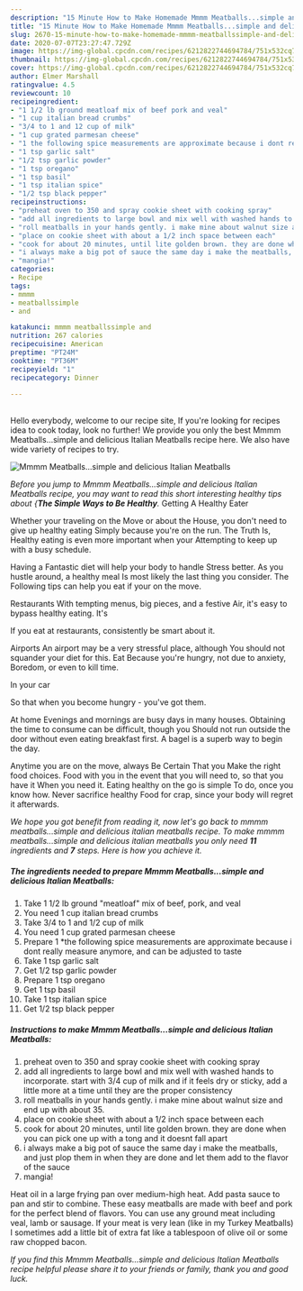 ```yaml
---
description: "15 Minute How to Make Homemade Mmmm Meatballs...simple and delicious Italian Meatballs"
title: "15 Minute How to Make Homemade Mmmm Meatballs...simple and delicious Italian Meatballs"
slug: 2670-15-minute-how-to-make-homemade-mmmm-meatballssimple-and-delicious-italian-meatballs
date: 2020-07-07T23:27:47.729Z
image: https://img-global.cpcdn.com/recipes/6212822744694784/751x532cq70/mmmm-meatballssimple-and-delicious-italian-meatballs-recipe-main-photo.jpg
thumbnail: https://img-global.cpcdn.com/recipes/6212822744694784/751x532cq70/mmmm-meatballssimple-and-delicious-italian-meatballs-recipe-main-photo.jpg
cover: https://img-global.cpcdn.com/recipes/6212822744694784/751x532cq70/mmmm-meatballssimple-and-delicious-italian-meatballs-recipe-main-photo.jpg
author: Elmer Marshall
ratingvalue: 4.5
reviewcount: 10
recipeingredient:
- "1 1/2 lb ground meatloaf mix of beef pork and veal"
- "1 cup italian bread crumbs"
- "3/4 to 1 and 12 cup of milk"
- "1 cup grated parmesan cheese"
- "1 the following spice measurements are approximate because i dont really measure anymore and can be adjusted to taste"
- "1 tsp garlic salt"
- "1/2 tsp garlic powder"
- "1 tsp oregano"
- "1 tsp basil"
- "1 tsp italian spice"
- "1/2 tsp black pepper"
recipeinstructions:
- "preheat oven to 350 and spray cookie sheet with cooking spray"
- "add all ingredients to large bowl and mix well with washed hands to incorporate. start with 3/4 cup of milk and if it feels dry or sticky, add a  little  more at a time until they are the proper consistency"
- "roll meatballs in your hands gently. i make mine about walnut size and end up with about 35."
- "place on cookie sheet with about a 1/2 inch space between each"
- "cook for about 20 minutes, until lite golden brown. they are done when you can pick one up with a tong and it doesnt fall apart"
- "i always make a big pot of sauce the same day i make the meatballs, and just plop them in when they are done and let them add to the flavor of the sauce"
- "mangia!"
categories:
- Recipe
tags:
- mmmm
- meatballssimple
- and

katakunci: mmmm meatballssimple and 
nutrition: 267 calories
recipecuisine: American
preptime: "PT24M"
cooktime: "PT36M"
recipeyield: "1"
recipecategory: Dinner

---
```

<br>
Hello everybody, welcome to our recipe site, If you're looking for recipes idea to cook today, look no further! We provide you only the best Mmmm Meatballs...simple and delicious Italian Meatballs recipe here. We also have wide variety of recipes to try.
<br>


![Mmmm Meatballs...simple and delicious Italian Meatballs](https://img-global.cpcdn.com/recipes/6212822744694784/751x532cq70/mmmm-meatballssimple-and-delicious-italian-meatballs-recipe-main-photo.jpg)

<i>Before you jump to Mmmm Meatballs...simple and delicious Italian Meatballs recipe, you may want to read this short interesting healthy tips about {<strong>The Simple Ways to Be Healthy</strong>.</i>
Getting A Healthy Eater

Whether your traveling on the Move or about the
House, you don't need to give up healthy eating
Simply because you're on the run. The Truth Is,
Healthy eating is even more important when your
Attempting to keep up with a busy schedule.

Having a Fantastic diet will help your body to handle
Stress better. As you hustle around, a healthy meal
Is most likely the last thing you consider. The
Following tips can help you eat if your on the move.

Restaurants
With tempting menus, big pieces, and a festive
Air, it's easy to bypass healthy eating. It's


If you eat at restaurants, consistently be smart
about it.

Airports
An airport may be a very stressful place, although
You should not squander your diet for this. Eat
Because you're hungry, not due to anxiety,
Boredom, or even to kill time.

In your car

So that when you become hungry - you've got them.

At home
Evenings and mornings are busy days in many houses.
Obtaining the time to consume can be difficult, though you
Should not run outside the door without even eating breakfast
first. 
A bagel is a superb way to begin the day.

Anytime you are on the move, always Be Certain That you
Make the right food choices. 
Food with you in the event that you will need to, so that you have it
When you need it. Eating healthy on the go is simple 
To do, once you know how. Never sacrifice healthy
Food for crap, since your body will regret it afterwards.


<i>We hope you got benefit from reading it, now let's go back to mmmm meatballs...simple and delicious italian meatballs recipe. To make mmmm meatballs...simple and delicious italian meatballs you only need <strong>11</strong> ingredients and <strong>7</strong> steps. Here is how you achieve it.
</i>

##### The ingredients needed to prepare Mmmm Meatballs...simple and delicious Italian Meatballs:

1. Take 1 1/2 lb ground &#34;meatloaf&#34; mix of beef, pork, and veal
1. You need 1 cup italian bread crumbs
1. Take 3/4 to 1 and 1/2 cup of milk
1. You need 1 cup grated parmesan cheese
1. Prepare 1 *the following spice measurements are approximate because i dont really measure anymore, and can be adjusted to taste
1. Take 1 tsp garlic salt
1. Get 1/2 tsp garlic powder
1. Prepare 1 tsp oregano
1. Get 1 tsp basil
1. Take 1 tsp italian spice
1. Get 1/2 tsp black pepper


##### Instructions to make Mmmm Meatballs...simple and delicious Italian Meatballs:

1. preheat oven to 350 and spray cookie sheet with cooking spray
1. add all ingredients to large bowl and mix well with washed hands to incorporate. start with 3/4 cup of milk and if it feels dry or sticky, add a  little  more at a time until they are the proper consistency
1. roll meatballs in your hands gently. i make mine about walnut size and end up with about 35.
1. place on cookie sheet with about a 1/2 inch space between each
1. cook for about 20 minutes, until lite golden brown. they are done when you can pick one up with a tong and it doesnt fall apart
1. i always make a big pot of sauce the same day i make the meatballs, and just plop them in when they are done and let them add to the flavor of the sauce
1. mangia!


Heat oil in a large frying pan over medium-high heat. Add pasta sauce to pan and stir to combine. These easy meatballs are made with beef and pork for the perfect blend of flavors. You can use any ground meat including veal, lamb or sausage. If your meat is very lean (like in my Turkey Meatballs) I sometimes add a little bit of extra fat like a tablespoon of olive oil or some raw chopped bacon. 

<i>If you find this Mmmm Meatballs...simple and delicious Italian Meatballs recipe helpful please share it to your friends or family, thank you and good luck.</i>
